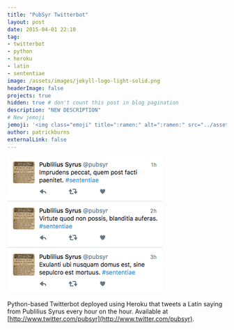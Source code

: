 ```yaml
---
title: "PubSyr Twitterbot"
layout: post
date: 2015-04-01 22:10
tag:
- twitterbot
- python
- heroku
- latin
- sententiae
image: /assets/images/jekyll-logo-light-solid.png
headerImage: false
projects: true
hidden: true # don't count this post in blog pagination
description: "NEW DESCRIPTION"
# New jemoji
jemoji: '<img class="emoji" title=":ramen:" alt=":ramen:" src="../assets/images/paper-icon.png" height="20" width="20" align="absmiddle">'
author: patrickburns
externalLink: false
---
```

[![Screenshot](../assets/images/pubsyr.png)](http://www.twitter.com/pubsyr)

Python-based Twitterbot deployed using Heroku that tweets a Latin saying from Publilius Syrus every hour on the hour. Available at [http://www.twitter.com/pubsyr](http://www.twitter.com/pubsyr).